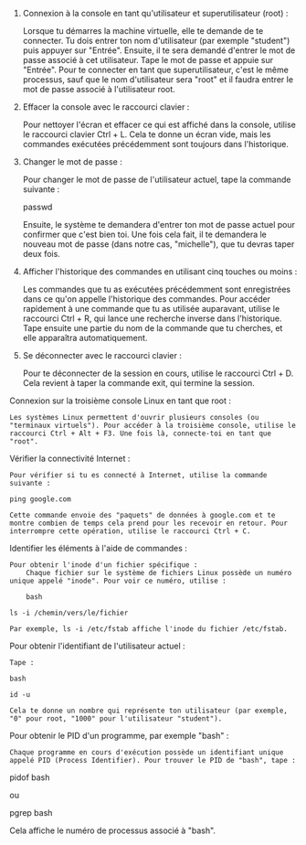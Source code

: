 1. Connexion à la console en tant qu'utilisateur et superutilisateur (root) :

    Lorsque tu démarres la machine virtuelle, elle te demande de te connecter. Tu dois entrer ton nom d'utilisateur (par exemple "student") puis appuyer sur "Entrée". Ensuite, il te sera demandé d'entrer le mot de passe associé à cet utilisateur. Tape le mot de passe et appuie sur "Entrée".
    Pour te connecter en tant que superutilisateur, c'est le même processus, sauf que le nom d'utilisateur sera "root" et il faudra entrer le mot de passe associé à l'utilisateur root.

2. Effacer la console avec le raccourci clavier :

    Pour nettoyer l'écran et effacer ce qui est affiché dans la console, utilise le raccourci clavier Ctrl + L. Cela te donne un écran vide, mais les commandes exécutées précédemment sont toujours dans l'historique.

3. Changer le mot de passe :

    Pour changer le mot de passe de l'utilisateur actuel, tape la commande suivante :

    passwd

    Ensuite, le système te demandera d'entrer ton mot de passe actuel pour confirmer que c'est bien toi. Une fois cela fait, il te demandera le nouveau mot de passe (dans notre cas, "michelle"), que tu devras taper deux fois.

4. Afficher l'historique des commandes en utilisant cinq touches ou moins :

    Les commandes que tu as exécutées précédemment sont enregistrées dans ce qu'on appelle l'historique des commandes. Pour accéder rapidement à une commande que tu as utilisée auparavant, utilise le raccourci Ctrl + R, qui lance une recherche inverse dans l'historique.
    Tape ensuite une partie du nom de la commande que tu cherches, et elle apparaîtra automatiquement.

5. Se déconnecter avec le raccourci clavier :

    Pour te déconnecter de la session en cours, utilise le raccourci Ctrl + D. Cela revient à taper la commande exit, qui termine la session.

Connexion sur la troisième console Linux en tant que root :

    Les systèmes Linux permettent d'ouvrir plusieurs consoles (ou "terminaux virtuels"). Pour accéder à la troisième console, utilise le raccourci Ctrl + Alt + F3. Une fois là, connecte-toi en tant que "root".

Vérifier la connectivité Internet :

    Pour vérifier si tu es connecté à Internet, utilise la commande suivante :

    ping google.com

    Cette commande envoie des "paquets" de données à google.com et te montre combien de temps cela prend pour les recevoir en retour. Pour interrompre cette opération, utilise le raccourci Ctrl + C.

Identifier les éléments à l'aide de commandes :

    Pour obtenir l'inode d'un fichier spécifique :
        Chaque fichier sur le système de fichiers Linux possède un numéro unique appelé "inode". Pour voir ce numéro, utilise :

        bash

    ls -i /chemin/vers/le/fichier

    Par exemple, ls -i /etc/fstab affiche l'inode du fichier /etc/fstab.

Pour obtenir l'identifiant de l'utilisateur actuel :

    Tape :

    bash

    id -u

    Cela te donne un nombre qui représente ton utilisateur (par exemple, "0" pour root, "1000" pour l'utilisateur "student").

Pour obtenir le PID d'un programme, par exemple "bash" :

    Chaque programme en cours d'exécution possède un identifiant unique appelé PID (Process Identifier). Pour trouver le PID de "bash", tape :

pidof bash

ou

pgrep bash

Cela affiche le numéro de processus associé à "bash".